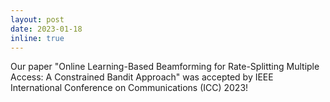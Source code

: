 ```yaml
---
layout: post
date: 2023-01-18
inline: true
---
```


Our paper "Online Learning-Based Beamforming for Rate-Splitting Multiple Access: A Constrained Bandit Approach" was accepted by IEEE International Conference on Communications (ICC) 2023!
